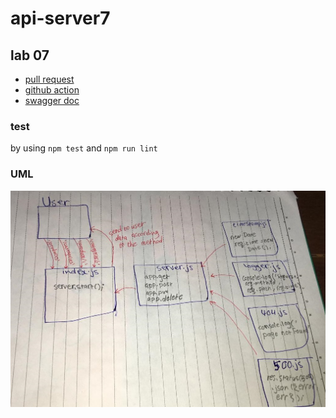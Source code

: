 # api-server7

## lab 07

- [pull request](https://github.com/sondos-401-advanced-javascript/api-server7/pull/1)
- [github action](https://github.com/sondos-401-advanced-javascript/api-server7/actions)
- [swagger doc](https://app.swaggerhub.com/apis/sondoshassan/realAPI/0.1)

### test
by using `npm test`
and `npm run lint`

### UML
![UML](./assest/lab-07.jpg)